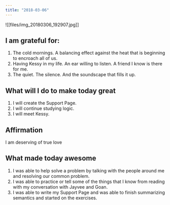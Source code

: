```yaml
---
title: "2018-03-06"
---
```

![[files/img_20180306_192907.jpg]]

## I am grateful for:
1. The cold mornings. A balancing effect against the heat that is beginning to encroach all of us.
2.  Having Kessy in my life. An ear willing to listen. A friend I know is there for me.
3.  The quiet. The silence. And the soundscape that fills it up.

## What will I do to make today great

1.  I will create the Support Page.
2.  I will continue studying logic.
3.  I will meet Kessy.

## Affirmation

I am deserving of true love

## What made today awesome

1.  I was able to help solve a problem by talking with the people around me and resolving our common problem.
2.  I was able to practice or tell some of the things that I know from reading with my conversation with Jayvee and Goan.
3.  I was able to write my Support Page and was able to finish summarizing semantics and started on the exercises.